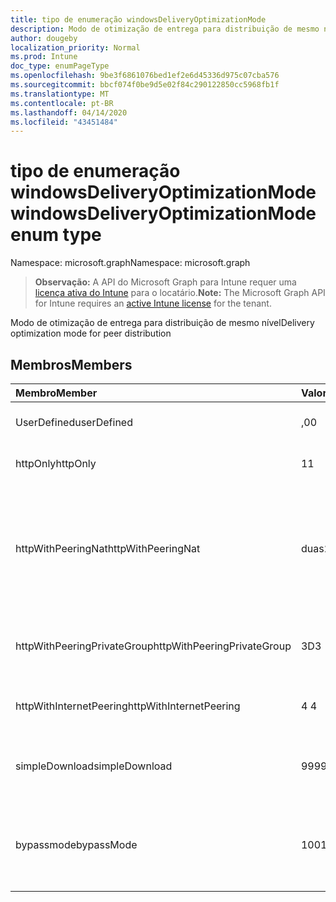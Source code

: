 ```yaml
---
title: tipo de enumeração windowsDeliveryOptimizationMode
description: Modo de otimização de entrega para distribuição de mesmo nível
author: dougeby
localization_priority: Normal
ms.prod: Intune
doc_type: enumPageType
ms.openlocfilehash: 9be3f6861076bed1ef2e6d45336d975c07cba576
ms.sourcegitcommit: bbcf074f0be9d5e02f84c290122850cc5968fb1f
ms.translationtype: MT
ms.contentlocale: pt-BR
ms.lasthandoff: 04/14/2020
ms.locfileid: "43451484"
---
```

# <a name="windowsdeliveryoptimizationmode-enum-type"></a><span data-ttu-id="5ee58-103">tipo de enumeração windowsDeliveryOptimizationMode</span><span class="sxs-lookup"><span data-stu-id="5ee58-103">windowsDeliveryOptimizationMode enum type</span></span>

<span data-ttu-id="5ee58-104">Namespace: microsoft.graph</span><span class="sxs-lookup"><span data-stu-id="5ee58-104">Namespace: microsoft.graph</span></span>

> <span data-ttu-id="5ee58-105">**Observação:** A API do Microsoft Graph para Intune requer uma [licença ativa do Intune](https://go.microsoft.com/fwlink/?linkid=839381) para o locatário.</span><span class="sxs-lookup"><span data-stu-id="5ee58-105">**Note:** The Microsoft Graph API for Intune requires an [active Intune license](https://go.microsoft.com/fwlink/?linkid=839381) for the tenant.</span></span>

<span data-ttu-id="5ee58-106">Modo de otimização de entrega para distribuição de mesmo nível</span><span class="sxs-lookup"><span data-stu-id="5ee58-106">Delivery optimization mode for peer distribution</span></span>

## <a name="members"></a><span data-ttu-id="5ee58-107">Membros</span><span class="sxs-lookup"><span data-stu-id="5ee58-107">Members</span></span>
|<span data-ttu-id="5ee58-108">Membro</span><span class="sxs-lookup"><span data-stu-id="5ee58-108">Member</span></span>|<span data-ttu-id="5ee58-109">Valor</span><span class="sxs-lookup"><span data-stu-id="5ee58-109">Value</span></span>|<span data-ttu-id="5ee58-110">Descrição</span><span class="sxs-lookup"><span data-stu-id="5ee58-110">Description</span></span>|
|:---|:---|:---|
|<span data-ttu-id="5ee58-111">UserDefined</span><span class="sxs-lookup"><span data-stu-id="5ee58-111">userDefined</span></span>|<span data-ttu-id="5ee58-112">,0</span><span class="sxs-lookup"><span data-stu-id="5ee58-112">0</span></span>|<span data-ttu-id="5ee58-113">Permite que o usuário defina.</span><span class="sxs-lookup"><span data-stu-id="5ee58-113">Allow the user to set.</span></span>|
|<span data-ttu-id="5ee58-114">httpOnly</span><span class="sxs-lookup"><span data-stu-id="5ee58-114">httpOnly</span></span>|<span data-ttu-id="5ee58-115">1</span><span class="sxs-lookup"><span data-stu-id="5ee58-115">1</span></span>|<span data-ttu-id="5ee58-116">Somente HTTP, sem emparelhamento</span><span class="sxs-lookup"><span data-stu-id="5ee58-116">HTTP only, no peering</span></span>|
|<span data-ttu-id="5ee58-117">httpWithPeeringNat</span><span class="sxs-lookup"><span data-stu-id="5ee58-117">httpWithPeeringNat</span></span>|<span data-ttu-id="5ee58-118">duas</span><span class="sxs-lookup"><span data-stu-id="5ee58-118">2</span></span>|<span data-ttu-id="5ee58-119">Padrão de so – http combinado com emparelhamento atrás do mesmo conversor de endereço de rede</span><span class="sxs-lookup"><span data-stu-id="5ee58-119">OS default – Http blended with peering behind the same network address translator</span></span>|
|<span data-ttu-id="5ee58-120">httpWithPeeringPrivateGroup</span><span class="sxs-lookup"><span data-stu-id="5ee58-120">httpWithPeeringPrivateGroup</span></span>|<span data-ttu-id="5ee58-121">3D</span><span class="sxs-lookup"><span data-stu-id="5ee58-121">3</span></span>|<span data-ttu-id="5ee58-122">HTTP combinado com emparelhamento em um grupo privado</span><span class="sxs-lookup"><span data-stu-id="5ee58-122">HTTP blended with peering across a private group</span></span>|
|<span data-ttu-id="5ee58-123">httpWithInternetPeering</span><span class="sxs-lookup"><span data-stu-id="5ee58-123">httpWithInternetPeering</span></span>|<span data-ttu-id="5ee58-124">4 </span><span class="sxs-lookup"><span data-stu-id="5ee58-124">4</span></span>|<span data-ttu-id="5ee58-125">HTTP combinado com emparelhamento da Internet</span><span class="sxs-lookup"><span data-stu-id="5ee58-125">HTTP blended with Internet peering</span></span>|
|<span data-ttu-id="5ee58-126">simpleDownload</span><span class="sxs-lookup"><span data-stu-id="5ee58-126">simpleDownload</span></span>|<span data-ttu-id="5ee58-127">99</span><span class="sxs-lookup"><span data-stu-id="5ee58-127">99</span></span>|<span data-ttu-id="5ee58-128">Modo de download simples sem emparelhamento</span><span class="sxs-lookup"><span data-stu-id="5ee58-128">Simple download mode with no peering</span></span>|
|<span data-ttu-id="5ee58-129">bypassmode</span><span class="sxs-lookup"><span data-stu-id="5ee58-129">bypassMode</span></span>|<span data-ttu-id="5ee58-130">100</span><span class="sxs-lookup"><span data-stu-id="5ee58-130">100</span></span>|<span data-ttu-id="5ee58-131">Modo bypass.</span><span class="sxs-lookup"><span data-stu-id="5ee58-131">Bypass mode.</span></span> <span data-ttu-id="5ee58-132">Não usar otimização de entrega e usar BITS em vez disso</span><span class="sxs-lookup"><span data-stu-id="5ee58-132">Do not use Delivery Optimization and use BITS instead</span></span>|







